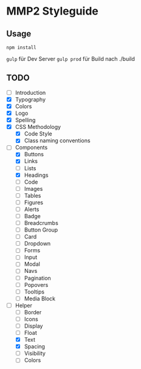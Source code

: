 # MMP2 Styleguide
## Usage

`npm install`

`gulp` für Dev Server
`gulp prod` für Build nach ./build

## TODO

- [ ] Introduction
- [x] Typography
- [x] Colors
- [x] Logo
- [x] Spelling
- [x] CSS Methodology
    - [x] Code Style
    - [x] Class naming conventions
- [ ] Components
    - [x] Buttons
    - [x] Links
    - [ ] Lists
    - [x] Headings
    - [ ] Code
    - [ ] Images
    - [ ] Tables
    - [ ] Figures
    - [ ] Alerts
    - [ ] Badge
    - [ ] Breadcrumbs
    - [ ] Button Group
    - [ ] Card
    - [ ] Dropdown
    - [ ] Forms
    - [ ] Input
    - [ ] Modal
    - [ ] Navs
    - [ ] Pagination
    - [ ] Popovers
    - [ ] Tooltips
    - [ ] Media Block
- [ ] Helper
    - [ ] Border
    - [ ] Icons
    - [ ] Display
    - [ ] Float
    - [x] Text
    - [x] Spacing
    - [ ] Visibility
    - [ ] Colors